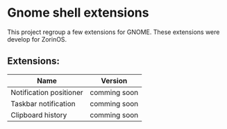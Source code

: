 # Gnome shell extensions

This project regroup a few extensions for GNOME. These extensions were develop for ZorinOS.

## Extensions:

| Name                    | Version      |
| ----------------------- | ------------ |
| Notification positioner | comming soon |
| Taskbar notification    | comming soon |
| Clipboard history       | comming soon |

